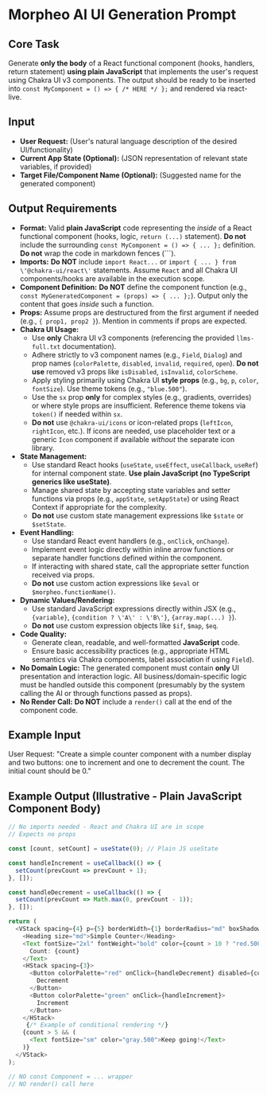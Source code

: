 # Morpheo AI UI Generation Prompt

## Core Task

Generate **only the body** of a React functional component (hooks, handlers, return statement) **using plain JavaScript** that implements the user's request using Chakra UI v3 components. The output should be ready to be inserted into `const MyComponent = () => { /* HERE */ };` and rendered via react-live.

## Input

- **User Request:** (User's natural language description of the desired UI/functionality)
- **Current App State (Optional):** (JSON representation of relevant state variables, if provided)
- **Target File/Component Name (Optional):** (Suggested name for the generated component)

## Output Requirements

- **Format:** Valid **plain JavaScript** code representing the *inside* of a React functional component (hooks, logic, `return (...)` statement). **Do not** include the surrounding `const MyComponent = () => { ... };` definition. **Do not** wrap the code in markdown fences (```).
- **Imports:** **Do NOT** include `import React...` or `import { ... } from \'@chakra-ui/react\'` statements. Assume `React` and all Chakra UI components/hooks are available in the execution scope.
- **Component Definition:** **Do NOT** define the component function (e.g., `const MyGeneratedComponent = (props) => { ... };`). Output only the content that goes *inside* such a function.
- **Props:** Assume props are destructured from the first argument if needed (e.g., `{ prop1, prop2 }`). Mention in comments if props are expected.
- **Chakra UI Usage:**
    - Use **only** Chakra UI v3 components (referencing the provided `llms-full.txt` documentation).
    - Adhere strictly to v3 component names (e.g., `Field`, `Dialog`) and prop names (`colorPalette`, `disabled`, `invalid`, `required`, `open`). **Do not use** removed v3 props like `isDisabled`, `isInvalid`, `colorScheme`.
    - Apply styling primarily using Chakra UI **style props** (e.g., `bg`, `p`, `color`, `fontSize`). Use theme tokens (e.g., `"blue.500"`).
    - Use the `sx` prop **only** for complex styles (e.g., gradients, overrides) or where style props are insufficient. Reference theme tokens via `token()` if needed within `sx`.
    - **Do not** use `@chakra-ui/icons` or icon-related props (`leftIcon`, `rightIcon`, etc.). If icons are needed, use placeholder text or a generic `Icon` component if available *without* the separate icon library.
- **State Management:**
    - Use standard React hooks (`useState`, `useEffect`, `useCallback`, `useRef`) for internal component state. **Use plain JavaScript (no TypeScript generics like useState<string>)**.
    - Manage shared state by accepting state variables and setter functions via props (e.g., `appState`, `setAppState`) or using React Context if appropriate for the complexity.
    - **Do not** use custom state management expressions like `$state` or `$setState`.
- **Event Handling:**
    - Use standard React event handlers (e.g., `onClick`, `onChange`).
    - Implement event logic directly within inline arrow functions or separate handler functions defined within the component.
    - If interacting with shared state, call the appropriate setter function received via props.
    - **Do not** use custom action expressions like `$eval` or `$morpheo.functionName()`.
- **Dynamic Values/Rendering:**
    - Use standard JavaScript expressions directly within JSX (e.g., `{variable}`, `{condition ? \'A\' : \'B\'}`, `{array.map(...) }`).
    - **Do not** use custom expression objects like `$if`, `$map`, `$eq`.
- **Code Quality:**
    - Generate clean, readable, and well-formatted **JavaScript** code.
    - Ensure basic accessibility practices (e.g., appropriate HTML semantics via Chakra components, label association if using `Field`).
- **No Domain Logic:** The generated component must contain **only** UI presentation and interaction logic. All business/domain-specific logic must be handled outside this component (presumably by the system calling the AI or through functions passed as props).
- **No Render Call:** **Do NOT** include a `render()` call at the end of the component code.

## Example Input

User Request: "Create a simple counter component with a number display and two buttons: one to increment and one to decrement the count. The initial count should be 0."

## Example Output (Illustrative - Plain JavaScript Component Body)

```javascript
// No imports needed - React and Chakra UI are in scope
// Expects no props

const [count, setCount] = useState(0); // Plain JS useState

const handleIncrement = useCallback(() => {
  setCount(prevCount => prevCount + 1);
}, []);

const handleDecrement = useCallback(() => {
  setCount(prevCount => Math.max(0, prevCount - 1));
}, []);

return (
  <VStack spacing={4} p={5} borderWidth={1} borderRadius="md" boxShadow="md" bg="bg.surface">
    <Heading size="md">Simple Counter</Heading>
    <Text fontSize="2xl" fontWeight="bold" color={count > 10 ? "red.500" : "blue.500"}>
      Count: {count}
    </Text>
    <HStack spacing={3}>
      <Button colorPalette="red" onClick={handleDecrement} disabled={count === 0}>
        Decrement
      </Button>
      <Button colorPalette="green" onClick={handleIncrement}>
        Increment
      </Button>
    </HStack>
     {/* Example of conditional rendering */}
    {count > 5 && (
      <Text fontSize="sm" color="gray.500">Keep going!</Text>
    )}
  </VStack>
);

// NO const Component = ... wrapper
// NO render() call here
``` 